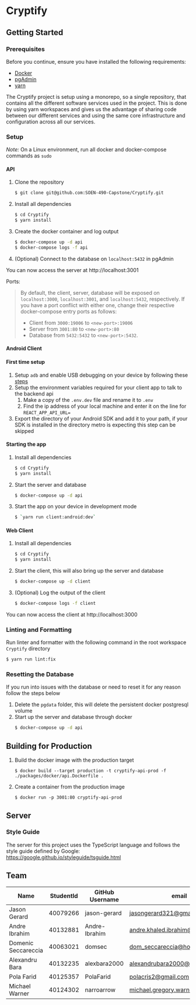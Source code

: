 # Cryptify

## Getting Started

### Prerequisites

Before you continue, ensure you have installed the following requirements:
- [Docker](https://www.docker.com/)
- [pgAdmin](https://www.pgadmin.org/)
- [yarn](https://classic.yarnpkg.com/en/)

The Cryptify project is setup using a monorepo, so a single repository, that contains all the different software services used in the project. This is done by using yarn workspaces and gives us the advantage of sharing code between our different services and using the same core infrastructure and configuration across all our services.

### Setup

*Note:* On a Linux environment, run all docker and docker-compose commands as `sudo`

#### API

1. Clone the repository
    ```sh
    $ git clone git@github.com:SOEN-490-Capstone/Cryptify.git
    ```
2. Install all dependencies
    ```sh
    $ cd Cryptify
    $ yarn install
    ```
3. Create the docker container and log output
    ```sh
    $ docker-compose up -d api
    $ docker-compose logs -f api
    ```
5. (Optional) Connect to the database on `localhost:5432` in pgAdmin

You can now access the server at http://localhost:3001

Ports:

>    By default, the client, server, database will be exposed on `localhost:3000`, `localhost:3001`, and `localhost:5432`, respectively. If you have a port conflict with either one, change their respective docker-compose entry ports as follows:
> - Client from `3000:19006` to `<new-port>:19006`
> - Server from `3001:80` to `<new-port>:80`
> - Database from `5432:5432` to `<new-port>:5432`.

#### Android Client

#### First time setup

1. Setup `adb` and enable USB debugging on your device by following these [steps](https://reactnative.dev/docs/running-on-device)
2. Setup the environment variables required for your client app to talk to the backend api
   1. Make a copy of the `.env.dev` file and rename it to `.env`
   2. Find the ip address of your local machine and enter it on the line for `REACT_APP_API_URL=`
3. Export the directory of your Android SDK and add it to your path, if your SDK is installed in the directory metro is expecting this step can be skipped

#### Starting the app

1. Install all dependencies
    ```sh
    $ cd Cryptify
    $ yarn install
    ```
2. Start the server and database
    ```sh
    $ docker-compose up -d api
    ```
3. Start the app on your device in development mode
    ```sh
    $ `yarn run client:android:dev`
    ```

#### Web Client

1. Install all dependencies
    ```sh
    $ cd Cryptify
    $ yarn install
    ```
2. Start the client, this will also bring up the server and database
    ```sh
    $ docker-compose up -d client
    ```
3. (Optional) Log the output of the client
    ```sh
    $ docker-compose logs -f client
    ```

You can now access the client at http://localhost:3000

### Linting and Formatting

Run linter and formatter with the following command in the root workspace `Cryptify` directory
```sh
$ yarn run lint:fix
```

### Resetting the Database

If you run into issues with the database or need to reset it for any reason follow the steps below

1. Delete the `pgdata` folder, this will delete the persistent docker postgresql volume
2. Start up the server and database through docker
    ```sh
    $ docker-compose up -d api
    ```

## Building for Production

1. Build the docker image with the production target
    ```
    $ docker build --target production -t cryptify-api-prod -f ./packages/docker/api.Dockerfile .
    ```
2. Create a container from the production image
    ```
    $ docker run -p 3001:80 cryptify-api-prod
    ```

## Server

### Style Guide

The server for this project uses the TypeScript language and follows the style guide defined by Google:
https://google.github.io/styleguide/tsguide.html

## Team
| Name                | StudentId  | GitHub Username | email                            |
|---------------------|------------|-----------------|----------------------------------|
| Jason Gerard        | 40079266   | jason-gerard    | jasongerard321@gmail.com         |
| Andre Ibrahim       | 40132881   | Andre-Ibrahim   | andre.khaled.ibrahim@gmail.com   |
| Domenic Seccareccia | 40063021   | domsec          | dom_seccareccia@hotmail.com      |
| Alexandru Bara      | 40132235   | alexbara2000    | alexandrubara2000@gmail.com      |
| Pola Farid          | 40125357   | PolaFarid       | polacris2@gmail.com              |
| Michael Warner      | 40124302   | narroarrow      | michael.gregory.warner@gmail.com |
